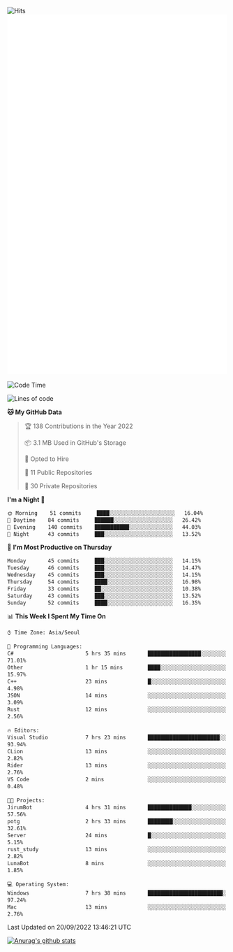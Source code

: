 ![Hits](https://hits.seeyoufarm.com/api/count/incr/badge.svg?url=https%3A%2F%2Fgithub.com%2Fkokose1234&count_bg=%2379C83D&title_bg=%23555555&icon=apple.svg&icon_color=%23E7E7E7&title=hits&edge_flat=false)
<br/>
![Metrics](https://github.com/kokose1234/kokose1234/blob/main/github-metrics.svg)

<!--START_SECTION:waka-->
![Code Time](http://img.shields.io/badge/Code%20Time-694%20hrs%2033%20mins-blue)

![Lines of code](https://img.shields.io/badge/From%20Hello%20World%20I%27ve%20Written-901%20Thousand%20lines%20of%20code-blue)

**🐱 My GitHub Data** 

> 🏆 138 Contributions in the Year 2022
 > 
> 📦 3.1 MB Used in GitHub's Storage 
 > 
> 💼 Opted to Hire
 > 
> 📜 11 Public Repositories 
 > 
> 🔑 30 Private Repositories  
 > 
**I'm a Night 🦉** 

```text
🌞 Morning    51 commits     ████░░░░░░░░░░░░░░░░░░░░░   16.04% 
🌆 Daytime    84 commits     ██████░░░░░░░░░░░░░░░░░░░   26.42% 
🌃 Evening    140 commits    ███████████░░░░░░░░░░░░░░   44.03% 
🌙 Night      43 commits     ███░░░░░░░░░░░░░░░░░░░░░░   13.52%

```
📅 **I'm Most Productive on Thursday** 

```text
Monday       45 commits     ███░░░░░░░░░░░░░░░░░░░░░░   14.15% 
Tuesday      46 commits     ███░░░░░░░░░░░░░░░░░░░░░░   14.47% 
Wednesday    45 commits     ███░░░░░░░░░░░░░░░░░░░░░░   14.15% 
Thursday     54 commits     ████░░░░░░░░░░░░░░░░░░░░░   16.98% 
Friday       33 commits     ██░░░░░░░░░░░░░░░░░░░░░░░   10.38% 
Saturday     43 commits     ███░░░░░░░░░░░░░░░░░░░░░░   13.52% 
Sunday       52 commits     ████░░░░░░░░░░░░░░░░░░░░░   16.35%

```


📊 **This Week I Spent My Time On** 

```text
⌚︎ Time Zone: Asia/Seoul

💬 Programming Languages: 
C#                       5 hrs 35 mins       █████████████████░░░░░░░░   71.01% 
Other                    1 hr 15 mins        ████░░░░░░░░░░░░░░░░░░░░░   15.97% 
C++                      23 mins             █░░░░░░░░░░░░░░░░░░░░░░░░   4.98% 
JSON                     14 mins             ░░░░░░░░░░░░░░░░░░░░░░░░░   3.09% 
Rust                     12 mins             ░░░░░░░░░░░░░░░░░░░░░░░░░   2.56%

🔥 Editors: 
Visual Studio            7 hrs 23 mins       ███████████████████████░░   93.94% 
CLion                    13 mins             ░░░░░░░░░░░░░░░░░░░░░░░░░   2.82% 
Rider                    13 mins             ░░░░░░░░░░░░░░░░░░░░░░░░░   2.76% 
VS Code                  2 mins              ░░░░░░░░░░░░░░░░░░░░░░░░░   0.48%

🐱‍💻 Projects: 
JirumBot                 4 hrs 31 mins       ██████████████░░░░░░░░░░░   57.56% 
potg                     2 hrs 33 mins       ████████░░░░░░░░░░░░░░░░░   32.61% 
Server                   24 mins             █░░░░░░░░░░░░░░░░░░░░░░░░   5.15% 
rust_study               13 mins             ░░░░░░░░░░░░░░░░░░░░░░░░░   2.82% 
LunaBot                  8 mins              ░░░░░░░░░░░░░░░░░░░░░░░░░   1.85%

💻 Operating System: 
Windows                  7 hrs 38 mins       ████████████████████████░   97.24% 
Mac                      13 mins             ░░░░░░░░░░░░░░░░░░░░░░░░░   2.76%

```


 Last Updated on 20/09/2022 13:46:21 UTC
<!--END_SECTION:waka-->

[![Anurag's github stats](https://github-readme-stats.vercel.app/api?username=kokose1234&theme=dracula)](https://github.com/anuraghazra/github-readme-stats)



	
